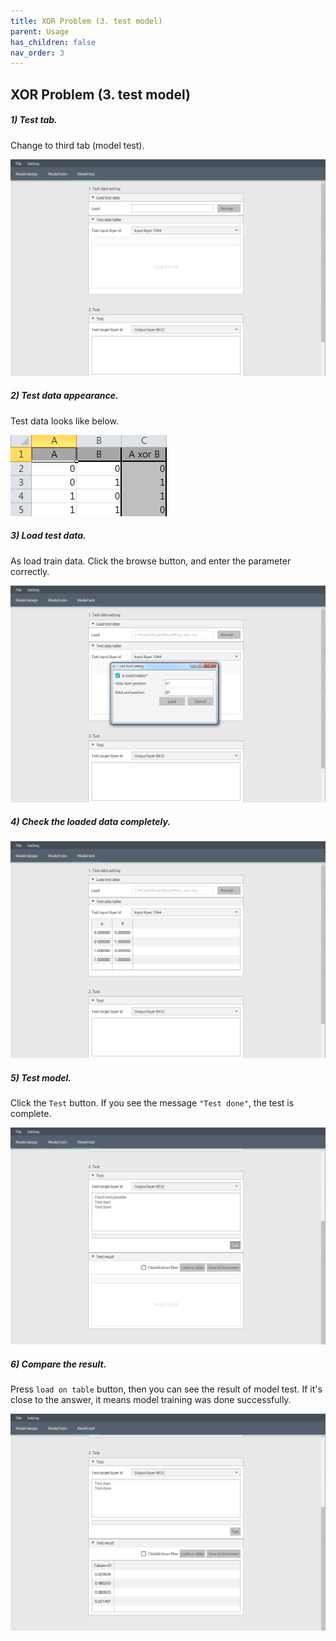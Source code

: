 ```yaml
---
title: XOR Problem (3. test model)
parent: Usage
has_children: false
nav_order: 3
---
```


## XOR Problem (3. test model)

##### 1) Test tab.
Change to third tab (model test).

![xor problem - test model - change test tab](../resources/usage/xor-13.png)

##### 2) Test data appearance.
Test data looks like below.

![xor problem - test model - test data appearance](../resources/usage/xor-14.png)

##### 3) Load test data.
As load train data. Click the browse button, and enter the parameter correctly.

![xor problem - test model - load test data](../resources/usage/xor-15.png)

##### 4) Check the loaded data completely.

![xor problem - test model - loaded test data](../resources/usage/xor-16.png)

##### 5) Test model.
Click the `Test` button.
If you see the message `"Test done"`, the test is complete.

![xor problem - test model - test model](../resources/usage/xor-17.png)

##### 6) Compare the result.
Press `load on table` button, then you can see the result of model test. 
If it's close to the answer, it means model training was done successfully.

![xor problem - test model - test result](../resources/usage/xor-18.png)
